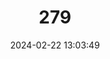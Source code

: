 ---
title: "279"
category: "Aconaemys sagei"
draft: false
date: 2024-02-22 13:03:49
languages:
  German: ["Sage-Felsenratte"]
  English: ["Sage's Rock Rat"]
---